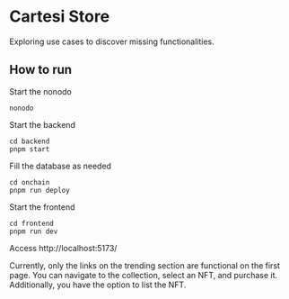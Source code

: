 # Cartesi Store

Exploring use cases to discover missing functionalities.

## How to run

Start the nonodo

```shell
nonodo
```

Start the backend

```shell
cd backend
pnpm start
```

Fill the database as needed

```shell
cd onchain
pnpm run deploy
```

Start the frontend

```shell
cd frontend
pnpm run dev
```

Access http://localhost:5173/

Currently, only the links on the trending section are functional on the first page. You can navigate to the collection, select an NFT, and purchase it. Additionally, you have the option to list the NFT.
